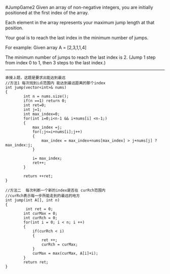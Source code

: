 #JumpGame2
Given an array of non-negative integers, you are initially positioned at the first index of the array.

Each element in the array represents your maximum jump length at that position.

Your goal is to reach the last index in the minimum number of jumps.

For example:
Given array A = [2,3,1,1,4]

The minimum number of jumps to reach the last index is 2. (Jump 1 step from index 0 to 1, then 3 steps to the last index.)


---

```
承接上题，这题是要求出能达到最远
//方法1 每次找到i点范围内 能达到最远距离的那个index
int jump(vector<int>& nums) 
{
        int n = nums.size();
        if(n ==1) return 0;
        int ret=0;
        int j=1;
        int max_index=0;
        for(int i=0;i<n-1 && i+nums[i] <n-1;)
        {
            max_index =j;
            for(;j<=i+nums[i];j++)
            {
                max_index = max_index+nums[max_index] > j+nums[j] ? max_index:j;
            }
            
            i= max_index;
            ret++;
        }
        
        return ++ret;
}

//方法二  每次判断一个新的index是否在 curRch范围内
//curRch表示每一步所能走到的最远的地方
int jump(int A[], int n)
{
         int ret = 0;
        int curMax = 0;
        int curRch = 0;
        for(int i = 0; i < n; i ++)
        {
            if(curRch < i)
            {
                ret ++;
                curRch = curMax;
            }
            curMax = max(curMax, A[i]+i);
        }
        return ret;
}
```